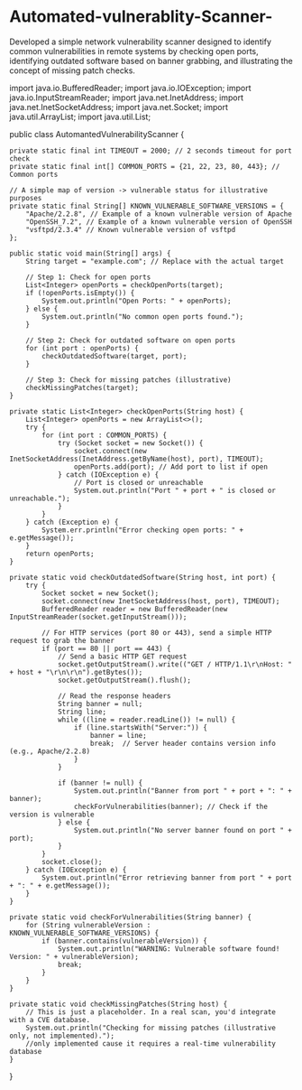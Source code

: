 # Automated-vulnerablity-Scanner-
Developed a simple network vulnerability scanner designed to identify common vulnerabilities in remote systems by checking open ports, identifying outdated software based on banner grabbing, and illustrating the concept of missing patch checks.





import java.io.BufferedReader;
import java.io.IOException;
import java.io.InputStreamReader;
import java.net.InetAddress;
import java.net.InetSocketAddress;
import java.net.Socket;
import java.util.ArrayList;
import java.util.List;

public class AutomantedVulnerabilityScanner {

    private static final int TIMEOUT = 2000; // 2 seconds timeout for port check
    private static final int[] COMMON_PORTS = {21, 22, 23, 80, 443}; // Common ports

    // A simple map of version -> vulnerable status for illustrative purposes
    private static final String[] KNOWN_VULNERABLE_SOFTWARE_VERSIONS = {
        "Apache/2.2.8", // Example of a known vulnerable version of Apache
        "OpenSSH_7.2", // Example of a known vulnerable version of OpenSSH
        "vsftpd/2.3.4" // Known vulnerable version of vsftpd
    };

    public static void main(String[] args) {
        String target = "example.com"; // Replace with the actual target

        // Step 1: Check for open ports
        List<Integer> openPorts = checkOpenPorts(target);
        if (!openPorts.isEmpty()) {
            System.out.println("Open Ports: " + openPorts);
        } else {
            System.out.println("No common open ports found.");
        }

        // Step 2: Check for outdated software on open ports
        for (int port : openPorts) {
            checkOutdatedSoftware(target, port);
        }

        // Step 3: Check for missing patches (illustrative)
        checkMissingPatches(target);
    }

    private static List<Integer> checkOpenPorts(String host) {
        List<Integer> openPorts = new ArrayList<>();
        try {
            for (int port : COMMON_PORTS) {
                try (Socket socket = new Socket()) {
                    socket.connect(new InetSocketAddress(InetAddress.getByName(host), port), TIMEOUT);
                    openPorts.add(port); // Add port to list if open
                } catch (IOException e) {
                    // Port is closed or unreachable
                    System.out.println("Port " + port + " is closed or unreachable.");
                }
            }
        } catch (Exception e) {
            System.err.println("Error checking open ports: " + e.getMessage());
        }
        return openPorts;
    }

    private static void checkOutdatedSoftware(String host, int port) {
        try {
            Socket socket = new Socket();
            socket.connect(new InetSocketAddress(host, port), TIMEOUT);
            BufferedReader reader = new BufferedReader(new InputStreamReader(socket.getInputStream()));

            // For HTTP services (port 80 or 443), send a simple HTTP request to grab the banner
            if (port == 80 || port == 443) {
                // Send a basic HTTP GET request
                socket.getOutputStream().write(("GET / HTTP/1.1\r\nHost: " + host + "\r\n\r\n").getBytes());
                socket.getOutputStream().flush();

                // Read the response headers
                String banner = null;
                String line;
                while ((line = reader.readLine()) != null) {
                    if (line.startsWith("Server:")) {
                        banner = line;
                        break;  // Server header contains version info (e.g., Apache/2.2.8)
                    }
                }

                if (banner != null) {
                    System.out.println("Banner from port " + port + ": " + banner);
                    checkForVulnerabilities(banner); // Check if the version is vulnerable
                } else {
                    System.out.println("No server banner found on port " + port);
                }
            }
            socket.close();
        } catch (IOException e) {
            System.out.println("Error retrieving banner from port " + port + ": " + e.getMessage());
        }
    }

    private static void checkForVulnerabilities(String banner) {
        for (String vulnerableVersion : KNOWN_VULNERABLE_SOFTWARE_VERSIONS) {
            if (banner.contains(vulnerableVersion)) {
                System.out.println("WARNING: Vulnerable software found! Version: " + vulnerableVersion);
                break;
            }
        }
    }

    private static void checkMissingPatches(String host) {
        // This is just a placeholder. In a real scan, you'd integrate with a CVE database.
        System.out.println("Checking for missing patches (illustrative only, not implemented).");
        //only implemented cause it requires a real-time vulnerability database
    }
}
